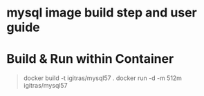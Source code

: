 mysql image build step and user guide
==========

Build & Run within Container
===
> docker build -t igitras/mysql57 .
> docker run -d -m 512m igitras/mysql57
